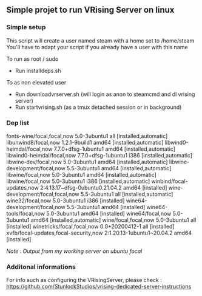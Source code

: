## Simple projet to run VRising Server on linux

### Simple setup

This script will create a user named steam with a home set to /home/steam 
You'll have to adapt your script if you already have a user with this name

To run as root / sudo 
* Run installdeps.sh

To as non elevated user 
* Run downloadvrserver.sh (will login as anon to steamcmd and dl vrising server)
* Run startvrising.sh (as a tmux detached session or in background)



### Dep list 

fonts-wine/focal,focal,now 5.0-3ubuntu1 all [installed,automatic]
libunwind8/focal,now 1.2.1-9build1 amd64 [installed,automatic]
libwind0-heimdal/focal,now 7.7.0+dfsg-1ubuntu1 amd64 [installed,automatic]
libwind0-heimdal/focal,now 7.7.0+dfsg-1ubuntu1 i386 [installed,automatic]
libwine-dev/focal,now 5.0-3ubuntu1 amd64 [installed,automatic]
libwine-development/focal,now 5.5-3ubuntu1 amd64 [installed,automatic]
libwine/focal,now 5.0-3ubuntu1 amd64 [installed,automatic]
libwine/focal,now 5.0-3ubuntu1 i386 [installed,automatic]
winbind/focal-updates,now 2:4.13.17~dfsg-0ubuntu0.21.04.2 amd64 [installed]
wine-development/focal,focal,now 5.5-3ubuntu1 all [installed,automatic]
wine32/focal,now 5.0-3ubuntu1 i386 [installed]
wine64-development/focal,now 5.5-3ubuntu1 amd64 [installed]
wine64-tools/focal,now 5.0-3ubuntu1 amd64 [installed]
wine64/focal,now 5.0-3ubuntu1 amd64 [installed,automatic]
wine/focal,focal,now 5.0-3ubuntu1 all [installed]
winetricks/focal,focal,now 0.0+20200412-1 all [installed]
xvfb/focal-updates,focal-security,now 2:1.20.13-1ubuntu1~20.04.2 amd64 [installed]

_Note : Output from my working server on ubuntu focal_

### Additonal informations

For info such as configuring the VRisingServer, please check : https://github.com/StunlockStudios/vrising-dedicated-server-instructions

